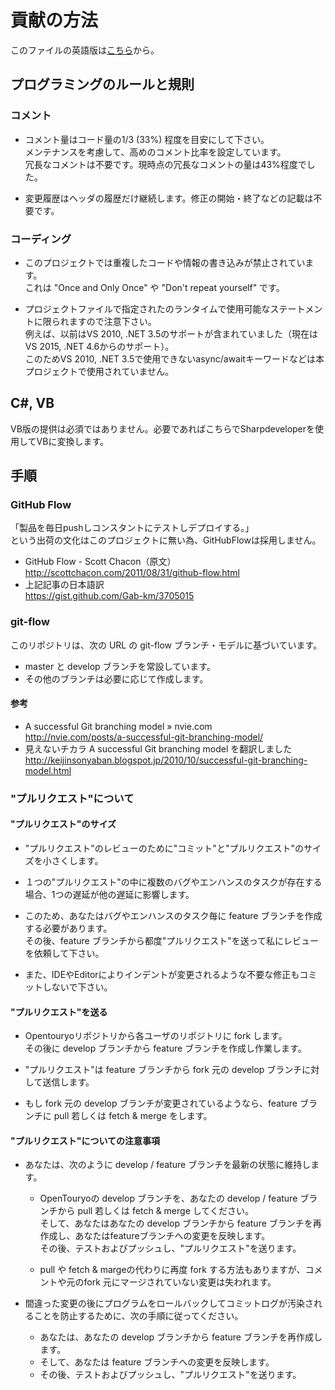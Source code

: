 # 貢献の方法

このファイルの英語版は[こちら](CONTRIBUTING.md)から。

## プログラミングのルールと規則

### コメント
 - コメント量はコード量の1/3 (33%) 程度を目安にして下さい。  
   メンテナンスを考慮して、高めのコメント比率を設定しています。  
   冗長なコメントは不要です。現時点の冗長なコメントの量は43%程度でした。  

 - 変更履歴はヘッダの履歴だけ継続します。修正の開始・終了などの記載は不要です。  

### コーディング
 - このプロジェクトでは重複したコードや情報の書き込みが禁止されています。  
   これは "Once and Only Once" や "Don't repeat yourself" です。  

 - プロジェクトファイルで指定されたのランタイムで使用可能なステートメントに限られますので注意下さい。  
   例えば、以前はVS 2010, .NET 3.5のサポートが含まれていました（現在はVS 2015, .NET 4.6からのサポート）。  
   このためVS 2010, .NET 3.5で使用できないasync/awaitキーワードなどは本プロジェクトで使用されていません。  

## C#, VB
 VB版の提供は必須ではありません。必要であればこちらでSharpdeveloperを使用してVBに変換します。  

## 手順

### GitHub Flow
 「製品を毎日pushしコンスタントにテストしデプロイする。」  
 という出荷の文化はこのプロジェクトに無い為、GitHubFlowは採用しません。  

 - GitHub Flow - Scott Chacon（原文）  
   http://scottchacon.com/2011/08/31/github-flow.html  
 - 上記記事の日本語訳  
   https://gist.github.com/Gab-km/3705015  

### git-flow
 このリポジトリは、次の URL の git-flow ブランチ・モデルに基づいています。
 
 - master と develop ブランチを常設しています。  
 - その他のブランチは必要に応じて作成します。  

#### 参考
 - A successful Git branching model » nvie.com  
   http://nvie.com/posts/a-successful-git-branching-model/  
 - 見えないチカラ A successful Git branching model を翻訳しました  
   http://keijinsonyaban.blogspot.jp/2010/10/successful-git-branching-model.html  

### "プルリクエスト"について

#### "プルリクエスト"のサイズ
 - "プルリクエスト"のレビューのために"コミット"と"プルリクエスト"のサイズを小さくします。  

 - １つの"プルリクエスト"の中に複数のバグやエンハンスのタスクが存在する場合、1つの遅延が他の遅延に影響します。

 - このため、あなたはバグやエンハンスのタスク毎に feature ブランチを作成する必要があります。  
   その後、feature ブランチから都度"プルリクエスト"を送って私にレビューを依頼して下さい。  

 - また、IDEやEditorによりインデントが変更されるような不要な修正もコミットしないで下さい。  

#### "プルリクエスト"を送る
 - Opentouryoリポジトリから各ユーザのリポジトリに fork します。  
   その後に develop ブランチから feature ブランチを作成し作業します。  

 - "プルリクエスト"は feature ブランチから fork 元の develop ブランチに対して送信します。  

 - もし fork 元の develop ブランチが変更されているようなら、feature ブランチに pull 若しくは fetch & merge をします。  

#### "プルリクエスト"についての注意事項
 - あなたは、次のように develop / feature ブランチを最新の状態に維持します。  

   - OpenTouryoの develop ブランチを、あなたの develop / feature ブランチから pull 若しくは fetch & merge してください。  
     そして、あなたはあなたの develop ブランチから feature ブランチを再作成し、あなたはfeatureブランチへの変更を反映します。  
     その後、テストおよびプッシュし、"プルリクエスト"を送ります。  

    - pull や fetch & margeの代わりに再度 fork する方法もありますが、コメントや元のfork 元にマージされていない変更は失われます。  

 - 間違った変更の後にプログラムをロールバックしてコミットログが汚染されることを防止するために、次の手順に従ってください。  
   - あなたは、あなたの develop ブランチから feature ブランチを再作成します。
   - そして、あなたは feature ブランチへの変更を反映します。
   - その後、テストおよびプッシュし、"プルリクエスト"を送ります。  
